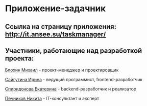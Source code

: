 # Приложение-задачник

## Ссылка на страницу приложения: http://it.ansee.su/taskmanager/

## Участники, работающие над разработкой проекта:

[Блохин Михаил](https://github.com/mishablokhin) - проект-менеджер и проектировщик

[Сайгутина Ирина](https://github.com/saygutina) - ведущий программист, frontend-разработчик

[Спиридонова Екатерина](https://github.com/Spiridonova) - backend-разработчик и реализатор

[Печников Никита](https://github.com/WildHoneyPIe) - IT-консультант и эксперт
